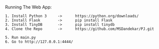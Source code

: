 Running The Web App:

    1. Install Python 3     ->      https://python.org/downloads/
    2. Install Flask        ->      pip install Flask
    3. Install TinyDB       ->      pip install tinydb
    4. Clone the Repo       ->      https://github.com/MSDandekar/PJ.git
    
    5. Run main.py
    6. Go to http://127.0.0.1:4444/